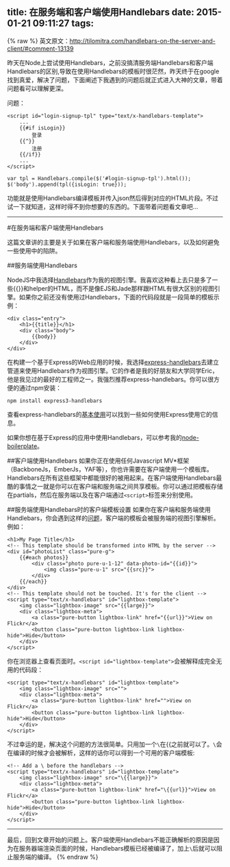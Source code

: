 title: 在服务端和客户端使用Handlebars
date: 2015-01-21 09:11:27
tags:
---
{% raw %}
英文原文：<http://tilomitra.com/handlebars-on-the-server-and-client/#comment-13139>

昨天在Node上尝试使用Handlebars，之前没搞清服务端Handlebars和客户端Handlebars的区别,导致在使用Handlebars的模板时很茫然，昨天终于在google找到真爱，解决了问题，下面阐述下我遇到的问题后就正式进入大神的文章，带着问题看可以理解更深。

问题：

    <script id="login-signup-tpl" type="text/x-handlebars-template">
        ...
        {{#if isLogin}}
            登录
        {{^}}
            注册
        {{/if}}
        ...
    </script>

    var tpl = Handlebars.compile($('#login-signup-tpl').html());
    $('body').append(tpl({isLogin: true}));
功能就是使用Handlebars编译模板并传入json然后得到对应的HTML片段。不过试一下就知道，这样时得不到你想要的东西的。下面带着问题看文章吧...

------------------------
#在服务端和客户端使用Handlebars

这篇文章讲的主要是关于如果在客户端和服务端使用Handlebars，以及如何避免一些使用中的陷阱。

##服务端使用Handlebars

NodeJS中我选择[Handlebars](http://handlebarsjs.com/)作为我的视图引擎。我喜欢这种看上去只是多了一些{{}}和helper的HTML，而不是像EJS和Jade那样跟HTML有很大区别的视图引擎。如果你之前还没有使用过Handlebars，下面的代码段就是一段简单的模板示例：

    <div class="entry">
        <h1>{{title}}</h1>
        <div class="body">
            {{body}}
        </div>
    </div>
在构建一个基于Express的Web应用的时候，我选择[express-handlebars](https://github.com/ericf/express-handlebars)去建立管道来使用Handlebars作为视图引擎。它的作者是我的好朋友和大学同学Eric，他是我见过的最好的工程师之一。我强烈推荐express-handlebars。你可以很方便的通过npm安装：

    npm install express3-handlebars
查看express-handlebars的[基本使用](https://github.com/ericf/express-handlebars#basic-usage)可以找到一些如何使用Express使用它的信息。

如果你想在基于Express的应用中使用Handlebars，可以参考我的[node-boilerplate](https://github.com/tilomitra/node-boilerplate/)。

##客户端使用Handlebars
如果你正在使用任何Javascript MV*框架（BackboneJs，EmberJs，YAF等），你也许需要在客户端使用一个模板库。Handlebars在所有这些框架中都能很好的被用起来。在客户端使用Handlebars最酷的事情之一就是你可以在客户端和服务端之间共享模板。你可以通过把模板存储在partials，然后在服务端以及在客户端通过`<script>`标签来分别使用。

##服务端使用Handlebars时的客户端模板设置
如果你在客户端和服务端使用Handlebars，你会遇到这样的[问题](http://stackoverflow.com/questions/10037936/node-js-with-handlebars-js-on-server-and-client)，客户端的模板会被服务端的视图引擎解析。例如：

    <h1>My Page Title</h1>
    <!-- This template should be transformed into HTML by the server -->
    <div id="photoList" class="pure-g">
        {{#each photos}}
            <div class="photo pure-u-1-12" data-photo-id="{{id}}">
                <img class="pure-u-1" src="{{src}}">
            </div>
        {{/each}}
    </div>
    <!-- This template should not be touched. It's for the client -->
    <script type="text/x-handlebars" id="lightbox-template">
        <img class="lightbox-image" src="{{large}}">
        <div class="lightbox-meta">
            <a class="pure-button lightbox-link" href="{{url}}">View on Flickr</a>
            <button class="pure-button lightbox-link lightbox-hide">Hide</button>
        </div>
    </script>

你在浏览器上查看页面时。`<script id="lightbox-template">`会被解释成完全无用的代码段：

    <script type="text/x-handlebars" id="lightbox-template">
        <img class="lightbox-image" src="">
        <div class="lightbox-meta">
            <a class="pure-button lightbox-link" href="">View on Flickr</a>
            <button class="pure-button lightbox-link lightbox-hide">Hide</button>
        </div>
    </script>

不过幸运的是，解决这个问题的方法很简单。只用加一个`\`在{{之前就可以了。`\`会在编译的时候才会被解析，这样的话你可以得到一个可用的客户端模板:

    <!-- Add a \ before the handlebars -->
    <script type="text/x-handlebars" id="lightbox-template">
        <img class="lightbox-image" src="\{{large}}">
        <div class="lightbox-meta">
            <a class="pure-button lightbox-link" href="\{{url}}">View on Flickr</a>
            <button class="pure-button lightbox-link lightbox-hide">Hide</button>
        </div>
    </script>

------------------------
最后，回到文章开始的问题上。客户端使用Handlebars不能正确解析的原因是因为在服务器端渲染页面的时候，Handlebars模板已经被编译了，加上`\`后就可以阻止服务端的编译。
{% endraw %}